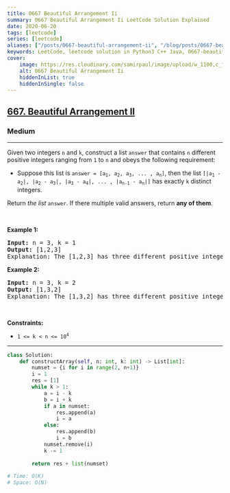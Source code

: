 ```yaml
---
title: 0667 Beautiful Arrangement Ii
summary: 0667 Beautiful Arrangement Ii LeetCode Solution Explained
date: 2020-06-20
tags: [leetcode]
series: [leetcode]
aliases: ["/posts/0667-beautiful-arrangement-ii", "/blog/posts/0667-beautiful-arrangement-ii", "/0667-beautiful-arrangement-ii"]
keywords: LeetCode, leetcode solution in Python3 C++ Java, 0667-beautiful-arrangement-ii solution
cover:
    image: https://res.cloudinary.com/samirpaul/image/upload/w_1100,c_fit,co_rgb:FFFFFF,l_text:Arial_70_bold:0667 Beautiful Arrangement Ii/problem-solving.webp
    alt: 0667 Beautiful Arrangement Ii
    hiddenInList: true
    hiddenInSingle: false
---
```



<h2><a href="https://leetcode.com/problems/beautiful-arrangement-ii/">667. Beautiful Arrangement II</a></h2><h3>Medium</h3><hr><div><p>Given two integers <code>n</code> and <code>k</code>, construct a list <code>answer</code> that contains <code>n</code> different positive integers ranging from <code>1</code> to <code>n</code> and obeys the following requirement:</p>

<ul>
	<li>Suppose this list is <code>answer =&nbsp;[a<sub>1</sub>, a<sub>2</sub>, a<sub>3</sub>, ... , a<sub>n</sub>]</code>, then the list <code>[|a<sub>1</sub> - a<sub>2</sub>|, |a<sub>2</sub> - a<sub>3</sub>|, |a<sub>3</sub> - a<sub>4</sub>|, ... , |a<sub>n-1</sub> - a<sub>n</sub>|]</code> has exactly <code>k</code> distinct integers.</li>
</ul>

<p>Return <em>the list</em> <code>answer</code>. If there multiple valid answers, return <strong>any of them</strong>.</p>

<p>&nbsp;</p>
<p><strong class="example">Example 1:</strong></p>

<pre><strong>Input:</strong> n = 3, k = 1
<strong>Output:</strong> [1,2,3]
Explanation: The [1,2,3] has three different positive integers ranging from 1 to 3, and the [1,1] has exactly 1 distinct integer: 1
</pre>

<p><strong class="example">Example 2:</strong></p>

<pre><strong>Input:</strong> n = 3, k = 2
<strong>Output:</strong> [1,3,2]
Explanation: The [1,3,2] has three different positive integers ranging from 1 to 3, and the [2,1] has exactly 2 distinct integers: 1 and 2.
</pre>

<p>&nbsp;</p>
<p><strong>Constraints:</strong></p>

<ul>
	<li><code>1 &lt;= k &lt; n &lt;= 10<sup>4</sup></code></li>
</ul>
</div>

---




```python
class Solution:
    def constructArray(self, n: int, k: int) -> List[int]:
        numset = {i for i in range(2, n+1)}
        i = 1
        res = [1]
        while k > 1:
            a = i - k
            b = i + k
            if a in numset:
                res.append(a)
                i = a
            else:
                res.append(b)
                i = b
            numset.remove(i)
            k -= 1
        
        return res + list(numset)
    
# Time: O(K)
# Space: O(N)
```
